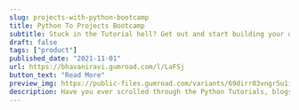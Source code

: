 ```yaml
---
slug: projects-with-python-bootcamp
title: Python To Projects Bootcamp
subtitle: Stuck in the Tutorial hell? Get out and start building your own projects!
draft: false
tags: ["product"]
published_date: "2021-11-01"
url: https://bhavaniravi.gumroad.com/l/LaFSj
button_text: "Read More"
preview_img: https://public-files.gumroad.com/variants/69dirr03vngr5u1iw99gy7g7mgb4/e62e4bcd3d858e4839b5c2b465bae257f22dc2666e91f438860b8031380a9984
description: Have you ever scrolled through the Python Tutorials, blogs, and videos and still can't get your hands on a project?
---
```

